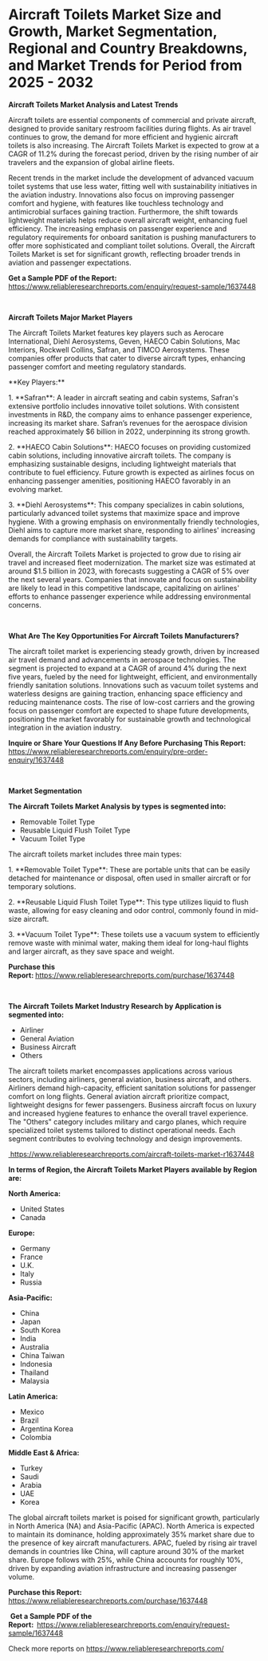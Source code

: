 <p><h1>Aircraft Toilets Market Size and Growth, Market Segmentation, Regional and Country Breakdowns, and Market Trends for Period from 2025 -  2032</h1></p><p><strong>Aircraft Toilets Market Analysis and Latest Trends</strong></p>
<p><p>Aircraft toilets are essential components of commercial and private aircraft, designed to provide sanitary restroom facilities during flights. As air travel continues to grow, the demand for more efficient and hygienic aircraft toilets is also increasing. The Aircraft Toilets Market is expected to grow at a CAGR of 11.2% during the forecast period, driven by the rising number of air travelers and the expansion of global airline fleets.</p><p>Recent trends in the market include the development of advanced vacuum toilet systems that use less water, fitting well with sustainability initiatives in the aviation industry. Innovations also focus on improving passenger comfort and hygiene, with features like touchless technology and antimicrobial surfaces gaining traction. Furthermore, the shift towards lightweight materials helps reduce overall aircraft weight, enhancing fuel efficiency. The increasing emphasis on passenger experience and regulatory requirements for onboard sanitation is pushing manufacturers to offer more sophisticated and compliant toilet solutions. Overall, the Aircraft Toilets Market is set for significant growth, reflecting broader trends in aviation and passenger expectations.</p></p>
<p><strong>Get a Sample PDF of the Report:&nbsp;</strong> <a href="https://www.reliableresearchreports.com/enquiry/request-sample/1637448?utm_campaign=2185&utm_medium=2&utm_source=Github&utm_content=ia&utm_term=17022025&utm_id=aircraft-toilets">https://www.reliableresearchreports.com/enquiry/request-sample/1637448</a></p>
<p>&nbsp;</p>
<p><strong>Aircraft Toilets Major Market Players</strong></p>
<p><p>The Aircraft Toilets Market features key players such as Aerocare International, Diehl Aerosystems, Geven, HAECO Cabin Solutions, Mac Interiors, Rockwell Collins, Safran, and TIMCO Aerosystems. These companies offer products that cater to diverse aircraft types, enhancing passenger comfort and meeting regulatory standards.</p><p>**Key Players:**</p><p>1. **Safran**: A leader in aircraft seating and cabin systems, Safran's extensive portfolio includes innovative toilet solutions. With consistent investments in R&D, the company aims to enhance passenger experience, increasing its market share. Safran’s revenues for the aerospace division reached approximately $6 billion in 2022, underpinning its strong growth.</p><p>2. **HAECO Cabin Solutions**: HAECO focuses on providing customized cabin solutions, including innovative aircraft toilets. The company is emphasizing sustainable designs, including lightweight materials that contribute to fuel efficiency. Future growth is expected as airlines focus on enhancing passenger amenities, positioning HAECO favorably in an evolving market.</p><p>3. **Diehl Aerosystems**: This company specializes in cabin solutions, particularly advanced toilet systems that maximize space and improve hygiene. With a growing emphasis on environmentally friendly technologies, Diehl aims to capture more market share, responding to airlines' increasing demands for compliance with sustainability targets.</p><p>Overall, the Aircraft Toilets Market is projected to grow due to rising air travel and increased fleet modernization. The market size was estimated at around $1.5 billion in 2023, with forecasts suggesting a CAGR of 5% over the next several years. Companies that innovate and focus on sustainability are likely to lead in this competitive landscape, capitalizing on airlines' efforts to enhance passenger experience while addressing environmental concerns.</p></p>
<p>&nbsp;</p>
<p><strong>What Are The Key Opportunities For Aircraft Toilets Manufacturers?</strong></p>
<p><p>The aircraft toilet market is experiencing steady growth, driven by increased air travel demand and advancements in aerospace technologies. The segment is projected to expand at a CAGR of around 4% during the next five years, fueled by the need for lightweight, efficient, and environmentally friendly sanitation solutions. Innovations such as vacuum toilet systems and waterless designs are gaining traction, enhancing space efficiency and reducing maintenance costs. The rise of low-cost carriers and the growing focus on passenger comfort are expected to shape future developments, positioning the market favorably for sustainable growth and technological integration in the aviation industry.</p></p>
<p><strong>Inquire or Share Your Questions If Any Before Purchasing This Report:</strong> <a href="https://www.reliableresearchreports.com/enquiry/pre-order-enquiry/1637448?utm_campaign=2185&utm_medium=2&utm_source=Github&utm_content=ia&utm_term=17022025&utm_id=aircraft-toilets">https://www.reliableresearchreports.com/enquiry/pre-order-enquiry/1637448</a></p>
<p>&nbsp;</p>
<p><strong>Market Segmentation</strong></p>
<p><strong>The Aircraft Toilets Market Analysis by types is segmented into:</strong></p>
<p><ul><li>Removable Toilet Type</li><li>Reusable Liquid Flush Toilet Type</li><li>Vacuum Toilet Type</li></ul></p>
<p><p>The aircraft toilets market includes three main types: </p><p>1. **Removable Toilet Type**: These are portable units that can be easily detached for maintenance or disposal, often used in smaller aircraft or for temporary solutions. </p><p>2. **Reusable Liquid Flush Toilet Type**: This type utilizes liquid to flush waste, allowing for easy cleaning and odor control, commonly found in mid-size aircraft. </p><p>3. **Vacuum Toilet Type**: These toilets use a vacuum system to efficiently remove waste with minimal water, making them ideal for long-haul flights and larger aircraft, as they save space and weight.</p></p>
<p><strong>Purchase this Report:&nbsp;</strong><a href="https://www.reliableresearchreports.com/purchase/1637448?utm_campaign=2185&utm_medium=2&utm_source=Github&utm_content=ia&utm_term=17022025&utm_id=aircraft-toilets">https://www.reliableresearchreports.com/purchase/1637448</a></p>
<p>&nbsp;</p>
<p><strong>The Aircraft Toilets Market Industry Research by Application is segmented into:</strong></p>
<p><ul><li>Airliner</li><li>General Aviation</li><li>Business Aircraft</li><li>Others</li></ul></p>
<p><p>The aircraft toilets market encompasses applications across various sectors, including airliners, general aviation, business aircraft, and others. Airliners demand high-capacity, efficient sanitation solutions for passenger comfort on long flights. General aviation aircraft prioritize compact, lightweight designs for fewer passengers. Business aircraft focus on luxury and increased hygiene features to enhance the overall travel experience. The "Others" category includes military and cargo planes, which require specialized toilet systems tailored to distinct operational needs. Each segment contributes to evolving technology and design improvements.</p></p>
<p><a href="https://www.reliableresearchreports.com/aircraft-toilets-market-r1637448?utm_campaign=2185&utm_medium=2&utm_source=Github&utm_content=ia&utm_term=17022025&utm_id=aircraft-toilets">&nbsp;https://www.reliableresearchreports.com/aircraft-toilets-market-r1637448</a></p>
<p><strong>In terms of Region, the Aircraft Toilets Market Players available by Region are:</strong></p>
<p>
    <p> <strong> North America: </strong>
        <ul>
            <li>United States</li>
            <li>Canada</li>
        </ul>
        </p> 
    <p> <strong> Europe: </strong>
        <ul>
            <li>Germany</li>
            <li>France</li>
            <li>U.K.</li>
            <li>Italy</li>
            <li>Russia</li>
        </ul>
        </p> 
    <p> <strong> Asia-Pacific: </strong>
        <ul>
            <li>China</li>
            <li>Japan</li>
            <li>South Korea</li>
            <li>India</li>
            <li>Australia</li>
            <li>China Taiwan</li>
            <li>Indonesia</li>
            <li>Thailand</li>
            <li>Malaysia</li>
        </ul>
        </p> 
    <p> <strong> Latin America: </strong>
        <ul>
            <li>Mexico</li>
            <li>Brazil</li>
            <li>Argentina Korea</li>
            <li>Colombia</li>
        </ul>
        </p> 
    <p> <strong> Middle East & Africa: </strong>
        <ul>
            <li>Turkey</li>
            <li>Saudi</li>
            <li>Arabia</li>
            <li>UAE</li>
            <li>Korea</li>
        </ul>
    </p>
    </p>
<p><p>The global aircraft toilets market is poised for significant growth, particularly in North America (NA) and Asia-Pacific (APAC). North America is expected to maintain its dominance, holding approximately 35% market share due to the presence of key aircraft manufacturers. APAC, fueled by rising air travel demands in countries like China, will capture around 30% of the market share. Europe follows with 25%, while China accounts for roughly 10%, driven by expanding aviation infrastructure and increasing passenger volume.</p></p>
<p><strong>Purchase this Report: </strong><a href="https://www.reliableresearchreports.com/purchase/1637448?utm_campaign=2185&utm_medium=2&utm_source=Github&utm_content=ia&utm_term=17022025&utm_id=aircraft-toilets">https://www.reliableresearchreports.com/purchase/1637448</a></p>
<p>&nbsp;<strong>Get a Sample PDF of the Report:&nbsp;&nbsp;</strong><a href="https://www.reliableresearchreports.com/enquiry/request-sample/1637448?utm_campaign=2185&utm_medium=2&utm_source=Github&utm_content=ia&utm_term=17022025&utm_id=aircraft-toilets">https://www.reliableresearchreports.com/enquiry/request-sample/1637448</a></p>
<p><strong></strong></p>
<p>Check more reports on <a href="https://www.reliableresearchreports.com/?utm_campaign=2185&utm_medium=2&utm_source=Github&utm_content=ia&utm_term=17022025&utm_id=aircraft-toilets">https://www.reliableresearchreports.com/</a></p>